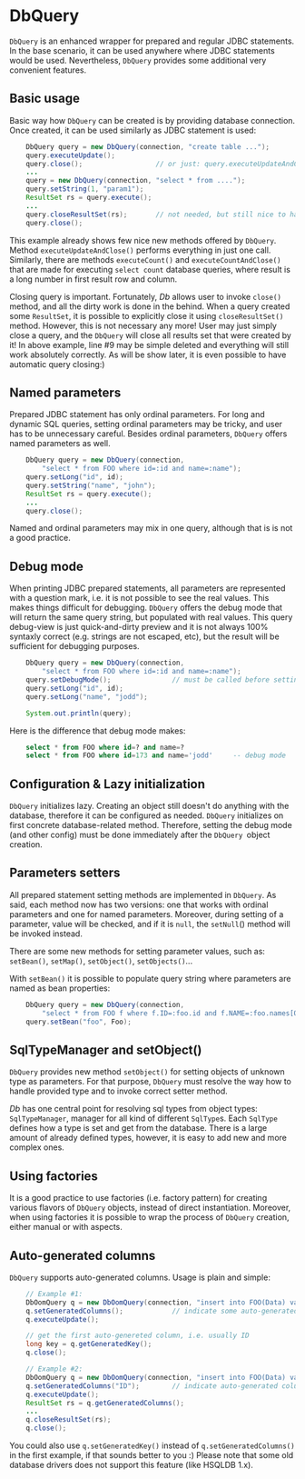 # DbQuery

`DbQuery` is an enhanced wrapper for prepared and regular JDBC
statements. In the base scenario, it can be used anywhere where JDBC
statements would be used. Nevertheless, `DbQuery` provides some
additional very convenient features.

## Basic usage

Basic way how `DbQuery` can be created is by providing database
connection. Once created, it can be used similarly as JDBC statement is
used:

~~~~~ java
    DbQuery query = new DbQuery(connection, "create table ...");
    query.executeUpdate();
    query.close();                  // or just: query.executeUpdateAndClose();
    ...
    query = new DbQuery(connection, "select * from ....");
    query.setString(1, "param1");
    ResultSet rs = query.execute();
    ...
    query.closeResultSet(rs);       // not needed, but still nice to have
    query.close();
~~~~~

This example already shows few nice new methods offered by `DbQuery`.
Method `executeUpdateAndClose()` performs everything in just one call.
Similarly, there are methods `executeCount()` and
`executeCountAndClose()` that are made for executing `select count`
database queries, where result is a long number in first
result row and column.

Closing query is important. Fortunately, *Db* allows user to invoke
`close()` method, and all the dirty work is done in the behind. When a
query created some `ResultSet`, it is possible to explicitly close it
using `closeResultSet()` method. However, this is not necessary any
more! User may just simply close a query, and the `DbQuery` will close
all results set that were created by it! In above example, line #9 may
be simple deleted and everything will still work absolutely correctly. As
will be show later, it is even possible to have automatic query
closing:)

## Named parameters

Prepared JDBC statement has only ordinal parameters. For long and
dynamic SQL queries, setting ordinal parameters may be tricky, and user
has to be unnecessary careful. Besides ordinal parameters, `DbQuery`
offers named parameters as well.

~~~~~ java
    DbQuery query = new DbQuery(connection,
        "select * from FOO where id=:id and name=:name");
    query.setLong("id", id);
    query.setString("name", "john");
    ResultSet rs = query.execute();
    ...
    query.close();
~~~~~

Named and ordinal parameters may mix in one query, although that is is
not a good practice.

## Debug mode

When printing JDBC prepared statements, all parameters are represented
with a question mark, i.e. it is not possible to see the real values.
This makes things difficult for debugging. `DbQuery` offers the debug
mode that will return the same query string, but populated with real
values. This query debug-view is just quick-and-dirty preview and it is
not always 100% syntaxly correct (e.g. strings are not escaped, etc),
but the result will be sufficient for debugging purposes.

~~~~~ java
    DbQuery query = new DbQuery(connection,
        "select * from FOO where id=:id and name=:name");
    query.setDebugMode();               // must be called before setting parameters
    query.setLong("id", id);
    query.setLong("name", "jodd");

    System.out.println(query);
~~~~~

Here is the difference that debug mode makes:

~~~~~ sql
    select * from FOO where id=? and name=?
    select * from FOO where id=173 and name='jodd'     -- debug mode
~~~~~

## Configuration & Lazy initialization

`DbQuery` initializes lazy. Creating an object still doesn\'t do
anything with the database, therefore it can be configured as needed.
`DbQuery` initializes on first concrete database-related method.
Therefore, setting the debug mode (and other config) must be done
immediately after the `DbQuery `object creation.

## Parameters setters

All prepared statement setting methods are implemented in `DbQuery`. As
said, each method now has two versions: one that works with ordinal
parameters and one for named parameters. Moreover, during setting of a
parameter, value will be checked, and if it is `null`, the `setNull`()
method will be invoked instead.

There are some new methods for setting parameter values, such as:
`setBean()`, `setMap()`, `setObject()`, `setObjects()`...

With `setBean()` it is possible to populate query string where
parameters are named as bean properties:

~~~~~ java
    DbQuery query = new DbQuery(connection,
        "select * from FOO f where f.ID=:foo.id and f.NAME=:foo.names[0]");
    query.setBean("foo", Foo);
~~~~~

## SqlTypeManager and setObject()

`DbQuery` provides new method `setObject()` for setting objects of
unknown type as parameters. For that purpose, `DbQuery` must resolve the
way how to handle provided type and to invoke correct setter method.

*Db* has one central point for resolving sql types from object types:
`SqlTypeManager`, manager for all kind of different `SqlType`s. Each
`SqlType` defines how a type is set and get from the database. There is
a large amount of already defined types, however, it is easy to add new
and more complex ones.

## Using factories

It is a good practice to use factories (i.e. factory pattern) for
creating various flavors of `DbQuery` objects, instead of direct
instantiation. Moreover, when using factories it is possible to wrap the
process of `DbQuery` creation, either manual or with aspects.

## Auto-generated columns

`DbQuery` supports auto-generated columns. Usage is plain and simple:

~~~~~ java
    // Example #1:
    DbOomQuery q = new DbOomQuery(connection, "insert into FOO(Data) values('data')");
    q.setGeneratedColumns();            // indicate some auto-generated columns
    q.executeUpdate();

    // get the first auto-genereted column, i.e. usually ID
    long key = q.getGeneratedKey();
    q.close();
~~~~~

~~~~~ java
    // Example #2:
    DbOomQuery q = new DbOomQuery(connection, "insert into FOO(Data) values('data')");
    q.setGeneratedColumns("ID");        // indicate auto-generated column
    q.executeUpdate();
    ResultSet rs = q.getGeneratedColumns();
    ...
    q.closeResultSet(rs);
    q.close();
~~~~~

You could also use `q.setGeneratedKey()` instead of
`q.setGeneratedColumns()` in the first example, if that sounds better to
you :) Please note that some old database drivers does not support this
feature (like HSQLDB 1.x).
